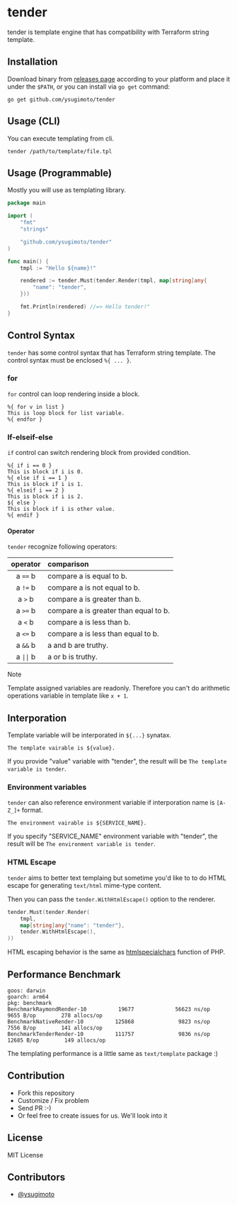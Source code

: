 # tender

tender is template engine that has compatibility with Terraform string template.

## Installation

Download binary from [releases page](https://github.com/ysugimoto/tender/releases) according to your platform and place it under the `$PATH`, or you can install via `go get` command:

```shell
go get github.com/ysugimoto/tender
```

## Usage (CLI)

You can execute templating from cli.

```shell
tender /path/to/template/file.tpl
```

## Usage (Programmable)

Mostly you will use as templating library.

```go
package main

import (
    "fmt"
    "strings"

    "github.com/ysugimoto/tender"
)

func main() {
    tmpl := "Hello ${name}!"

    rendered := tender.Must(tender.Render(tmpl, map[string]any{
        "name": "tender",
    }))

    fmt.Println(rendered) //=> Hello tender!"
}
```

## Control Syntax

`tender` has some control syntax that has Terraform string template.
The control syntax must be enclosed `%{ ... }`.

### for
`for` control can loop rendering inside a block.

```
%{ for v in list }
This is loop block for list variable.
%{ endfor }
```

### If-elseif-else

`if` control can switch rendering block from provided condition.

```
%{ if i == 0 }
This is block if i is 0.
%{ else if i == 1 }
This is block if i is 1.
%{ elseif i == 2 }
This is block if i is 2.
${ else }
This is block if i is other value.
%{ endif }
```

#### Operator

`tender` recognize following operators:

| operator   | comparison                            |
|:----------:|:--------------------------------------|
| a `==` b   | compare a is equal to b.              |
| a `!=` b   | compare a is not equal to b.          |
| a `>` b    | compare a is greater than b.          |
| a `>=` b   | compare a is greater than equal to b. |
| a `<` b    | compare a is less than b.             |
| a `<=` b   | compare a is less than equal to b.    |
| a `&&` b   | a and b are truthy.                   |
| a `\|\|` b | a or b is truthy.                     |

> [!NOTE]
> Template assigned variables are readonly. Therefore you can't do arithmetic operations variable in template like `x + 1`.

## Interporation

Template variable will be interporated in `${...}` synatax.

```
The template vairable is ${value}.
```

If you provide "value" variable with "tender", the result will be `The template variable is tender`.

### Environment variables

`tender` can also reference environment variable if interporation name is `[A-Z_]+` format.

```
The environment vairable is ${SERVICE_NAME}.
```

If you specify "SERVICE_NAME" environment variable with "tender", the result will be `The environment variable is tender`.

### HTML Escape

`tender` aims to better text templaing but sometime you'd like to to do HTML escape for generating `text/html` mime-type content.

Then you can pass the `tender.WithHtmlEscape()` option to the renderer.

```go
tender.Must(tender.Render(
    tmpl,
    map[string]any{"name": "tender"},
    tender.WithHtmlEscape(),
))
```

HTML escaping behavior is the same as [htmlspecialchars](https://www.php.net/manual/en/function.htmlspecialchars.php) function of PHP.


## Performance Benchmark

```
goos: darwin
goarch: arm64
pkg: benchmark
BenchmarkRaymondRender-10          19677             56623 ns/op            9655 B/op        278 allocs/op
BenchmarkNativeRender-10          125868              9823 ns/op            7556 B/op        141 allocs/op
BenchmarkTenderRender-10          111757              9836 ns/op           12685 B/op        149 allocs/op
```

The templating performance is a little same as `text/template` package :)

## Contribution

- Fork this repository
- Customize / Fix problem
- Send PR :-)
- Or feel free to create issues for us. We'll look into it

## License

MIT License

## Contributors

- [@ysugimoto](https://github.com/ysugimoto)

